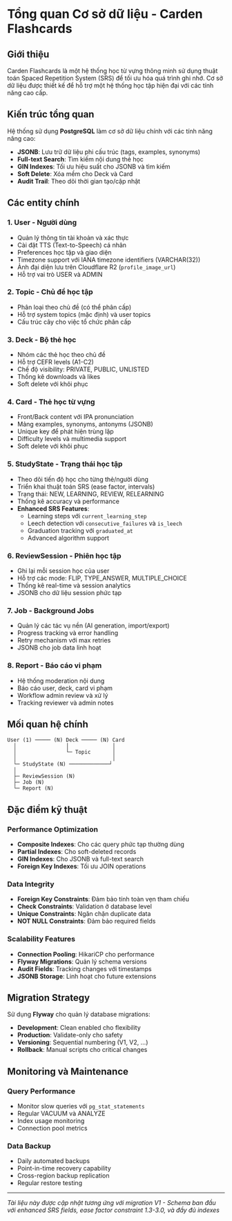 # Tổng quan Cơ sở dữ liệu - Carden Flashcards

## Giới thiệu

Carden Flashcards là một hệ thống học từ vựng thông minh sử dụng thuật toán Spaced Repetition System (SRS) để tối ưu hóa quá trình ghi nhớ. Cơ sở dữ liệu được thiết kế để hỗ trợ một hệ thống học tập hiện đại với các tính năng cao cấp.

## Kiến trúc tổng quan

Hệ thống sử dụng **PostgreSQL** làm cơ sở dữ liệu chính với các tính năng nâng cao:
- **JSONB**: Lưu trữ dữ liệu phi cấu trúc (tags, examples, synonyms)
- **Full-text Search**: Tìm kiếm nội dung thẻ học
- **GIN Indexes**: Tối ưu hiệu suất cho JSONB và tìm kiếm
- **Soft Delete**: Xóa mềm cho Deck và Card
- **Audit Trail**: Theo dõi thời gian tạo/cập nhật

## Các entity chính

### 1. **User** - Người dùng
- Quản lý thông tin tài khoản và xác thực
- Cài đặt TTS (Text-to-Speech) cá nhân  
- Preferences học tập và giao diện
- Timezone support với IANA timezone identifiers (VARCHAR(32))
- Ảnh đại diện lưu trên Cloudflare R2 (`profile_image_url`)
- Hỗ trợ vai trò USER và ADMIN

### 2. **Topic** - Chủ đề học tập
- Phân loại theo chủ đề (có thể phân cấp)
- Hỗ trợ system topics (mặc định) và user topics
- Cấu trúc cây cho việc tổ chức phân cấp

### 3. **Deck** - Bộ thẻ học
- Nhóm các thẻ học theo chủ đề
- Hỗ trợ CEFR levels (A1-C2)
- Chế độ visibility: PRIVATE, PUBLIC, UNLISTED
- Thống kê downloads và likes
- Soft delete với khôi phục

### 4. **Card** - Thẻ học từ vựng
- Front/Back content với IPA pronunciation
- Mảng examples, synonyms, antonyms (JSONB)
- Unique key để phát hiện trùng lặp
- Difficulty levels và multimedia support
- Soft delete với khôi phục

### 5. **StudyState** - Trạng thái học tập
- Theo dõi tiến độ học cho từng thẻ/người dùng
- Triển khai thuật toán SRS (ease factor, intervals)
- Trạng thái: NEW, LEARNING, REVIEW, RELEARNING
- Thống kê accuracy và performance
- **Enhanced SRS Features**:
  - Learning steps với `current_learning_step`
  - Leech detection với `consecutive_failures` và `is_leech`
  - Graduation tracking với `graduated_at`
  - Advanced algorithm support

### 6. **ReviewSession** - Phiên học tập
- Ghi lại mỗi session học của user
- Hỗ trợ các mode: FLIP, TYPE_ANSWER, MULTIPLE_CHOICE
- Thống kê real-time và session analytics
- JSONB cho dữ liệu session phức tạp

### 7. **Job** - Background Jobs
- Quản lý các tác vụ nền (AI generation, import/export)
- Progress tracking và error handling
- Retry mechanism với max retries
- JSONB cho job data linh hoạt

### 8. **Report** - Báo cáo vi phạm
- Hệ thống moderation nội dung
- Báo cáo user, deck, card vi phạm
- Workflow admin review và xử lý
- Tracking reviewer và admin notes

## Mối quan hệ chính

```
User (1) ───── (N) Deck ───── (N) Card
  │                │              │
  │                └─ Topic       │
  │                               │
  └─ StudyState (N) ─────────────┘
  │
  ├─ ReviewSession (N)
  ├─ Job (N)
  └─ Report (N)
```

## Đặc điểm kỹ thuật

### Performance Optimization
- **Composite Indexes**: Cho các query phức tạp thường dùng
- **Partial Indexes**: Cho soft-deleted records
- **GIN Indexes**: Cho JSONB và full-text search
- **Foreign Key Indexes**: Tối ưu JOIN operations

### Data Integrity
- **Foreign Key Constraints**: Đảm bảo tính toàn vẹn tham chiếu
- **Check Constraints**: Validation ở database level
- **Unique Constraints**: Ngăn chặn duplicate data
- **NOT NULL Constraints**: Đảm bảo required fields

### Scalability Features
- **Connection Pooling**: HikariCP cho performance
- **Flyway Migrations**: Quản lý schema versions
- **Audit Fields**: Tracking changes với timestamps
- **JSONB Storage**: Linh hoạt cho future extensions

## Migration Strategy

Sử dụng **Flyway** cho quản lý database migrations:
- **Development**: Clean enabled cho flexibility
- **Production**: Validate-only cho safety
- **Versioning**: Sequential numbering (V1, V2, ...)
- **Rollback**: Manual scripts cho critical changes

## Monitoring và Maintenance

### Query Performance
- Monitor slow queries với `pg_stat_statements`
- Regular VACUUM và ANALYZE
- Index usage monitoring
- Connection pool metrics

### Data Backup
- Daily automated backups
- Point-in-time recovery capability
- Cross-region backup replication
- Regular restore testing

---

*Tài liệu này được cập nhật tương ứng với migration V1 - Schema ban đầu với enhanced SRS fields, ease factor constraint 1.3-3.0, và đầy đủ indexes*
